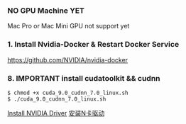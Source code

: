### NO GPU Machine YET
Mac Pro or Mac Mini GPU not support yet

### 1. Install Nvidia-Docker & Restart Docker Service
https://github.com/NVIDIA/nvidia-docker

### 8. **IMPORTANT** install cudatoolkit && cudnn

```
$ chmod +x cuda_9.0_cudnn_7.0_linux.sh
$ ./cuda_9.0_cudnn_7.0_linux.sh
```


[Install NVIDIA Driver](http://www.linuxandubuntu.com/home/how-to-install-latest-nvidia-drivers-in-linux)
[安装N卡驱动](https://linuxstory.org/how-to-install-latest-nvidia-drivers-in-linux/)
